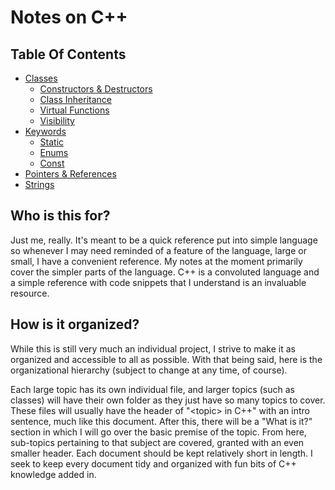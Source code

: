 # Notes on C++

## Table Of Contents

- [Classes](https://github.com/TeakSlack/cpp-notes/blob/main/notes/classes/Classes.md)
  - [Constructors & Destructors](https://github.com/TeakSlack/cpp-notes/blob/main/notes/classes/Construtors%20%26%20Destructors.md)
  - [Class Inheritance](https://github.com/TeakSlack/cpp-notes/blob/main/notes/classes/Class%20Inheritance.md)
  - [Virtual Functions](https://github.com/TeakSlack/cpp-notes/blob/main/notes/classes/Virtual%20Functions.md)
  - [Visibility](https://github.com/TeakSlack/cpp-notes/blob/main/notes/classes/Visibility.md)
- [Keywords](https://github.com/TeakSlack/cpp-notes/tree/main/notes/keywords)
  - [Static](https://github.com/TeakSlack/cpp-notes/blob/main/notes/keywords/Static.md)
  - [Enums](https://github.com/TeakSlack/cpp-notes/blob/main/notes/keywords/Enums.md)
  - [Const](notes/keywords/Static.md)
- [Pointers & References](https://github.com/TeakSlack/cpp-notes/blob/main/notes/Pointers%20%26%20References.md)
- [Strings](https://github.com/TeakSlack/cpp-notes/blob/main/notes/Strings.md)

## Who is this for?

Just me, really. It's meant to be a quick reference put into simple language so whenever I may need reminded of a feature of the language, large or small, I have a convenient reference. My notes at the moment primarily cover the simpler parts of the language. C++ is a convoluted language and a simple reference with code snippets that I understand is an invaluable resource.

## How is it organized?

While this is still very much an individual project, I strive to make it as organized and accessible to all as possible. With that being said, here is the organizational hierarchy (subject to change at any time, of course).

Each large topic has its own individual file, and larger topics (such as classes) will have their own folder as they just have so many topics to cover. These files will usually have the header of "\<topic\> in C++" with an intro sentence, much like this document. After this, there will be a "What is it?" section in which I will go over the basic premise of the topic. From here, sub-topics pertaining to that subject are covered, granted with an even smaller header. Each document should be kept relatively short in length. I seek to keep every document tidy and organized with fun bits of C++ knowledge added in.
